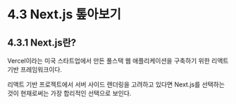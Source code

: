 # 4.3 Next.js 톺아보기

## 4.3.1 Next.js란?

Vercel이라는 미국 스타트업에서 만든 풀스택 웹 애플리케이션을 구축하기 위한 리액트 기반 프레임워크이다.

리액트 기반 프로젝트에서 서버 사이드 렌더링을 고려하고 있다면 Next.js를 선택하는 것이 현재로써는 가장 합리적인 선택으로 보인다.
